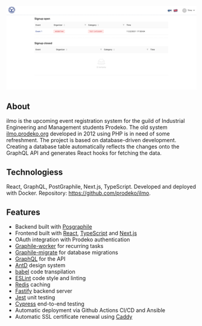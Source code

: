 ![ilmo.prodeko.org](images/ilmo.png)

## About
ilmo is the upcoming event registration system for the guild of Industrial Engineering and Management students Prodeko. The old system [ilmo.prodeko.org](https://ilmo.prodeko.org) developed in 2012 using PHP is in need of some refreshment. The project is based on database-driven development. Creating a database table automatically reflects the changes onto the GraphQL API and generates React hooks for fetching the data.

## Technologiess
React, GraphQL, PostGraphile, Next.js, TypeScript. Developed and deployed with Docker. Repository: https://github.com/prodeko/ilmo.

## Features
- Backend built with [Posgraphile](https://www.graphile.org/postgraphile/)
- Frontend built with [React](https://reactjs.org/), [TypeScript](https://www.typescriptlang.org/) and [Next.js](https://nextjs.org/)
- OAuth integration with Prodeko authentication
- [Graphile-worker](https://github.com/graphile/worker) for recurring tasks
- [Graphile-migrate](https://github.com/graphile/migrate) for database migrations
- [GraphQL](https://graphql.org/) for the API
- [AntD](https://ant.design/) design system
- [babel](https://babeljs.io/) code transpilation
- [ESLint](https://eslint.org/) code style and linting
- [Redis](https://redis.io/) caching
- [Fastify](https://www.fastify.io/) backend server
- [Jest](https://jestjs.io/) unit testing
- [Cypress](https://www.cypress.io/) end-to-end testing
- Automatic deployment via Github Actions CI/CD and Ansible
- Automatic SSL certificate renewal using [Caddy](https://caddyserver.com/)
